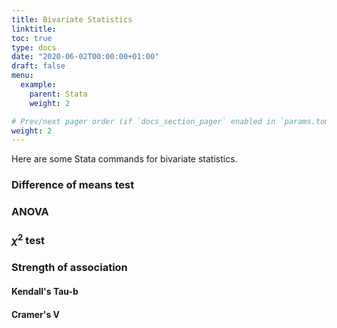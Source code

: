 ```yaml
---
title: Bivariate Statistics
linktitle: 
toc: true
type: docs
date: "2020-06-02T00:00:00+01:00"
draft: false
menu:
  example:
    parent: Stata
    weight: 2

# Prev/next pager order (if `docs_section_pager` enabled in `params.toml`)
weight: 2
---
```


Here are some Stata commands for bivariate statistics.

### Difference of means test


### ANOVA

### $\chi^2$ test

### Strength of association

#### Kendall's Tau-b

#### Cramer's V
